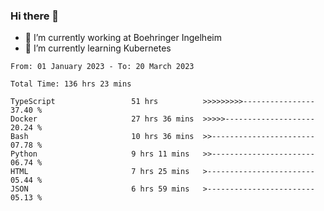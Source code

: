 ### Hi there 👋
- 🔭 I’m currently working at Boehringer Ingelheim
- 🌱 I’m currently learning Kubernetes

 
<!--START_SECTION:waka-->

```text
From: 01 January 2023 - To: 20 March 2023

Total Time: 136 hrs 23 mins

TypeScript                 51 hrs          >>>>>>>>>----------------   37.40 %
Docker                     27 hrs 36 mins  >>>>>--------------------   20.24 %
Bash                       10 hrs 36 mins  >>-----------------------   07.78 %
Python                     9 hrs 11 mins   >>-----------------------   06.74 %
HTML                       7 hrs 25 mins   >------------------------   05.44 %
JSON                       6 hrs 59 mins   >------------------------   05.13 %
```

<!--END_SECTION:waka-->

 
